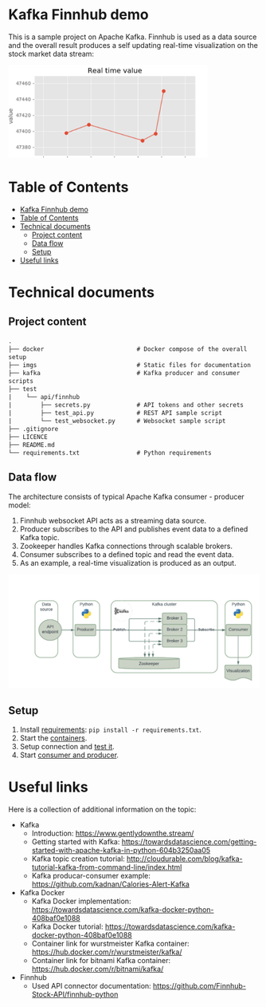 # Kafka Finnhub demo

This is a sample project on Apache Kafka. Finnhub is used as a data source and the overall result produces a self updating real-time visualization on the stock market data stream:   

<!-- ![Example graph](./imgs/sample.PNG) -->
<img src="./imgs/sample.PNG" alt="Sample visualization" width="400" class="center">


# Table of Contents
- [Kafka Finnhub demo](#kafka-finnhub-demo)
- [Table of Contents](#table-of-contents)
- [Technical documents](#technical-documents)
  - [Project content](#project-content)
  - [Data flow](#data-flow)
  - [Setup](#setup)
- [Useful links](#useful-links)


# Technical documents
## Project content
```
.
├── docker                          # Docker compose of the overall setup
├── imgs                            # Static files for documentation
├── kafka                           # Kafka producer and consumer scripts
├── test
|    └── api/finnhub
|        ├── secrets.py             # API tokens and other secrets
|        ├── test_api.py            # REST API sample script
|        └── test_websocket.py      # Websocket sample script
├── .gitignore
├── LICENCE
├── README.md
└── requirements.txt                # Python requirements
```


## Data flow
The architecture consists of typical Apache Kafka consumer - producer model:
1. Finnhub websocket API acts as a streaming data source.
2. Producer subscribes to the API and publishes event data to a defined Kafka topic.
3. Zookeeper handles Kafka connections through scalable brokers.
4. Consumer subscribes to a defined topic and read the event data.
5. As an example, a real-time visualization is produced as an output.

![Data flow graph](./imgs/Kafka_data_flow.png)


## Setup
1. Install [requirements](requirements.txt): `pip install -r requirements.txt`.
2. Start the [containers](docker/README.md).
3. Setup connection and [test it](test/api/finnhub/README.md).
4. Start [consumer and producer](kafka/README.md).


# Useful links
Here is a collection of additional information on the topic:
- Kafka
  - Introduction:
    https://www.gentlydownthe.stream/
  - Getting started with Kafka:
    https://towardsdatascience.com/getting-started-with-apache-kafka-in-python-604b3250aa05
  - Kafka topic creation tutorial:
    http://cloudurable.com/blog/kafka-tutorial-kafka-from-command-line/index.html
  - Kafka producar-consumer example:
    https://github.com/kadnan/Calories-Alert-Kafka
- Kafka Docker
  - Kafka Docker implementation:
    https://towardsdatascience.com/kafka-docker-python-408baf0e1088
  - Kafka Docker tutorial:
    https://towardsdatascience.com/kafka-docker-python-408baf0e1088
  - Container link for wurstmeister Kafka container:
    https://hub.docker.com/r/wurstmeister/kafka/
  - Container link for bitnami Kafka container:
    https://hub.docker.com/r/bitnami/kafka/
- Finnhub
  - Used API connector documentation:
    https://github.com/Finnhub-Stock-API/finnhub-python

